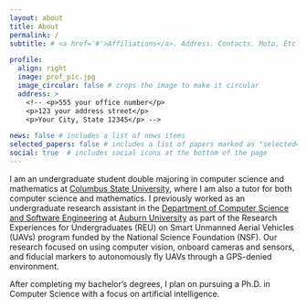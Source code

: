 ```yaml
---
layout: about
title: About
permalink: /
subtitle: # <a href='#'>Affiliations</a>. Address. Contacts. Moto. Etc.

profile:
  align: right
  image: prof_pic.jpg
  image_circular: false # crops the image to make it circular
  address: >
    <!-- <p>555 your office number</p>
    <p>123 your address street</p>
    <p>Your City, State 12345</p> -->

news: false # includes a list of news items
selected_papers: false # includes a list of papers marked as "selected={true}"
social: true  # includes social icons at the bottom of the page
---
```


I am an undergraduate student double majoring in computer science and mathematics at [Columbus State University](https://www.columbusstate.edu/), where I am also a tutor for both computer science and mathematics. I previously worked as an undergraduate research assistant in the [Department of Computer Science and Software Engineering](https://eng.auburn.edu/csse/) at [Auburn University](https://www.auburn.edu/) as part of the Research Experiences for Undergraduates (REU) on Smart Unmanned Aerial Vehicles (UAVs) program funded by the National Science Foundation (NSF). Our research focused on using computer vision, onboard cameras and sensors, and fiducial markers to autonomously fly UAVs through a GPS-denied environment.

After completing my bachelor’s degrees, I plan on pursuing a Ph.D. in Computer Science with a focus on artificial intelligence.

<!-- Write your bio here. Tell the world about yourself. Link to your favorite [subreddit](http://reddit.com). You can put a picture in, too. The code is already in, just name your picture `prof_pic.jpg` and put it in the `img/` folder.

Put your address / P.O. box / other info right below your picture. You can also disable any these elements by editing `profile` property of the YAML header of your `_pages/about.md`. Edit `_bibliography/papers.bib` and Jekyll will render your [publications page](/al-folio/publications/) automatically.

Link to your social media connections, too. This theme is set up to use [Font Awesome icons](http://fortawesome.github.io/Font-Awesome/) and [Academicons](https://jpswalsh.github.io/academicons/), like the ones below. Add your Facebook, Twitter, LinkedIn, Google Scholar, or just disable all of them. -->
